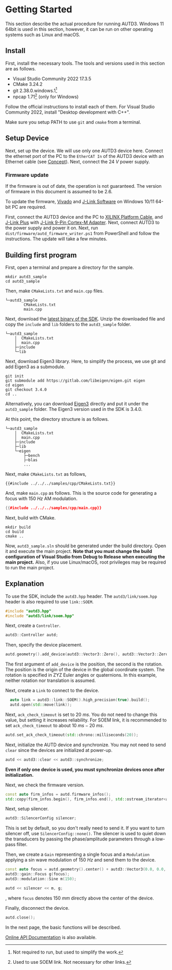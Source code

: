 # Getting Started

This section describe the actual procedure for running AUTD3.
Windows 11 64bit is used in this section, however, it can be run on other operating systems such as Linux and macOS.

## Install

First, install the necessary tools.
The tools and versions used in this section are as follows. 

- Visual Studio Community 2022 17.3.5
- CMake 3.24.2
- git 2.38.0.windows.1[^fn_git]
- npcap 1.71[^fn_npcap] (only for Windows)

Follow the official instructions to install each of them.
For Visual Studio Community 2022, install "Desktop development with C++".

Make sure you setup PATH to use `git` and `cmake` from a terminal. 

## Setup Device

Next, set up the device. 
We will use only one AUTD3 device here.
Connect the ethernet port of the PC to the `EtherCAT In` of the AUTD3 device with an Ethernet cable (see [Concept](concept.md)). Next, connect the $\SI{24}{V}$ power supply.

### Firmware update

If the firmware is out of date, the operation is not guaranteed. The version of firmware in this document is assumed to be 2.6.

To update the firmware, [Vivado](https://www.xilinx.com/products/design-tools/vivado.html) and [J-Link Software](https://www.segger.com/downloads/jlink/) on Windows 10/11 64-bit PC are required.

First, connect the AUTD3 device and the PC to [XILINX Platform Cable](https://www.xilinx.com/products/boards-and-kits/hw-usb-ii-g.html), and [J-Link Plus](https://www.segger.com/products/debug-probes/j-link/models/j-link-plus/) with [J-Link 9-Pin Cortex-M Adapter](https://www.segger-pocjapan.com/j-link-9-pin-cortex-m-adapter).
Next, connect AUTD3 to the power supply and power it on.
Next, run `dist/firmware/autd_firmware_writer.ps1` from PowerShell and follow the instructions.
The update will take a few minutes.


## Building first program

First, open a terminal and prepare a directory for the sample.

```
mkdir autd3_sample
cd autd3_sample
```

Then, make `CMakeLists.txt` and `main.cpp` files.

```
└─autd3_sample
        CMakeLists.txt
        main.cpp
```

Next, download the [latest binary of the SDK](https://github.com/shinolab/autd3/releases).
Unzip the downloaded file and copy the `include` and `lib` folders to the `autd3_sample` folder.

```
└─autd3_sample
    │  CMakeLists.txt
    │  main.cpp
    ├─include
    └─lib
```

Next, download Eigen3 library.
Here, to simplify the process, we use git and add Eigen3 as a submodule.

```
git init
git submodule add https://gitlab.com/libeigen/eigen.git eigen
cd eigen
git checkout 3.4.0
cd ..
```

Alternatively, you can download [Eigen3](https://gitlab.com/libeigen/eigen) directly and put it under the `autd3_sample` folder.
The Eigen3 version used in the SDK is 3.4.0.

At this point, the directory structure is as follows.

```
└─autd3_sample
    │  CMakeLists.txt
    │  main.cpp
    ├─include
    ├─lib
    └─eigen
        ├─bench
        ├─blas
        ...
```

Next, make `CMakeLists.txt` as follows,

```
{{#include ../../../samples/cpp/CMakeLists.txt}}
```

And, make `main.cpp` as follows.
This is the source code for generating a focus with $\SI{150}{Hz}$ AM modulation. 

```cpp
{{#include ../../../samples/cpp/main.cpp}}
```

Next, build with CMake.

```
mkdir build
cd build
cmake ..
```

Now, `autd3_sample.sln` should be generated under the build directory.
Open it and execute the main project.
**Note that you must change the build configuration of Visual Studio from Debug to Release when executing the main project.**
Also, if you use Linux/macOS, root privileges may be required to run the main project.

## Explanation

To use the SDK, include the `autd3.hpp` header.
The `autd3/link/soem.hpp` header is also required to use `link::SOEM`.

```cpp
#include "autd3.hpp"
#include "autd3/link/soem.hpp"
```

Next, create a `Controller`.

```cpp
autd3::Controller autd;
```

Then, specify the device placement.

```cpp
autd.geometry().add_device(autd3::Vector3::Zero(), autd3::Vector3::Zero());
```

The first argument of `add_device` is the position, the second is the rotation. 
The position is the origin of the device in the global coordinate system.
The rotation is specified in ZYZ Euler angles or quaternions. 
In this example, neither rotation nor translation is assumed.

Next, create a `Link` to connect to the device.

```cpp
  auto link = autd3::link::SOEM().high_precision(true).build(); 
  autd.open(std::move(link));
```

Next, `ack_check_timeout` is set to $\SI{20}{ms}$. 
You do not need to change this value, but setting it increases reliability. 
For SOEM link, it is recommended to set `ack_check_timeout` to about $\SI{10}{ms}-\SI{20}{ms}$.

```cpp
autd.set_ack_check_timeout(std::chrono::milliseconds(20));
```

Next, initialize the AUTD device and synchronize.
You may not need to send `clear` since the devices are initialized at power-up.

```cpp
autd << autd3::clear << autd3::synchronize;
```

**Even if only one device is used, you must synchronize devices once after initialization.**

Next, we check the firmware version. 

```cpp
const auto firm_infos = autd.firmware_infos();
std::copy(firm_infos.begin(), firm_infos.end(), std::ostream_iterator<autd3::FirmwareInfo>(std::cout,"\n"));
```

Next, setup silencer.

```cpp
autd3::SilencerConfig silencer;
```

This is set by default, so you don't really need to send it.
If you want to turn silencer off, use `SilencerConfig::none()`.
The silencer is used to quiet down the transducers by passing the phase/amplitude parameters through a low-pass filter.

Then, we create a `Gain` representing a single focus and a `Modulation` applying a sin wave modulation of $\SI{150}{Hz}$ and send them to the device.

```cpp
const auto focus = autd.geometry().center() + autd3::Vector3(0.0, 0.0, 150.0);
autd3::gain::Focus g(focus);
autd3::modulation::Sine m(150);

autd << silencer << m, g;
```
, where `focus` denotes $\SI{150}{mm}$ directly above the center of the device.

Finally, disconnect the device.

```cpp
autd.close();
```

In the next page, the basic functions will be described.

[Online API Documentation](https://shinolab.github.io/autd3/api/index.html) is also available.

[^fn_git]: Not required to run, but used to simplify the work.

[^fn_npcap]: Used to use SOEM link. Not necessary for other links.
